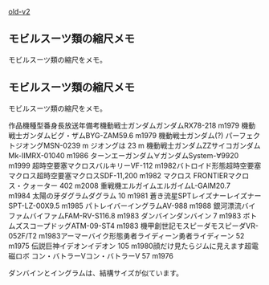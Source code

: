 [old-v2](ig100606-orig.html)

## モビルスーツ類の縮尺メモ

モビルスーツ類の縮尺をメモ。






## モビルスーツ類の縮尺メモ


モビルスーツ類の縮尺をメモ。

作品機種型番身長放送年備考機動戦士ガンダムガンダムRX78-218 m1979 機動戦士ガンダムビグ・ザムBYG-ZAM59.6 m1979 機動戦士ガンダム(?) パーフェクトジオングMSN-0239 m ジオングは 23 m 機動戦士ガンダムZZサイコガンダムMk-IIMRX-01040 m1986 ターンエーガンダム∀ガンダムSystem-∀9920 m1999 超時空要塞マクロスバルキリーVF-112 m1982バトロイド形態超時空要塞マクロス超時空要塞マクロスSDF-11,200 m1982 マクロス FRONTIERマクロス・クォーター 402 m2008 重戦機エルガイムエルガイムL-GAIM20.7 m1984 太陽の牙ダグラムダグラム 10 m1981 蒼き流星SPTレイズナーレイズナーSPT-LZ-00X9.5 m1985 パトレイバーイングラムAV-988 m1988 銀河漂流バイファムバイファムFAM-RV-S116.8 m1983 ダンバインダンバイン 7 m1983 ボトムズスコープドッグATM-09-ST4 m1983 機甲創世記モスピーダモスピーダVR-052F/T2 m1983アーマーバイク形態勇者ライディーン勇者ライディーン 52 m1975 伝説巨神イデオンイデオン 105 m1980顔だけ見たらジムに見えます超電磁ロボ コン・バトラーVコン・バトラーV 57 m1976 


ダンバインとイングラムは、結構サイズが似ています。